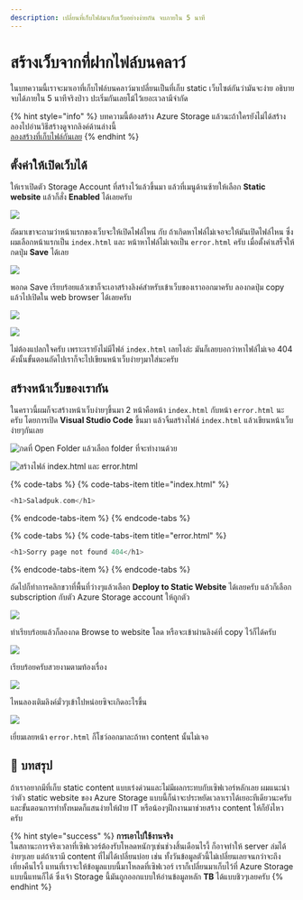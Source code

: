 ```yaml
---
description: เปลี่ยนที่เก็บไฟล์มาเก็บเว็บอย่างง่ายกัน จบภายใน 5 นาที
---
```


# สร้างเว็บจากที่ฝากไฟล์บนคลาว์

ในบทความนี้เราจะมาเอาที่เก็บไฟล์บนคลาว์มาเปลี่ยนเป็นที่เก็บ static เว็บไซต์กันว่ามันจะง่าย อธิบายจบได้ภายใน 5 นาทีจริงป่าว ปะเริ่มกันเลยโม้ไว้เยอะเวลามีจำกัด

{% hint style="info" %}
บทความนี้ต้องสร้าง Azure Storage แล้วนะถ้าใครยังไม่ได้สร้างลองไปอ่านวิธีสร้างดูจากลิงค์ด้านล่างนี้  
[ลองสร้างที่เก็บไฟล์กันเลย](https://saladpuk.gitbook.io/learn/cloud/azure-storage/blobs/create)
{% endhint %}

## ตั้งค่าให้เปิดเว็บได้

ให้เราเปิดตัว Storage Account ที่สร้างไว้แล้วขึ้นมา แล้วที่เมนูด้านซ้ายให้เลือก **Static website** แล้วก็สั่ง **Enabled** ได้เลยครับ

![](../../../.gitbook/assets/image%20%2811%29.png)

ถัดมาเขาจะถามว่าหน้าแรกของเว็บจะให้เปิดไฟล์ไหน กับ ถ้าเกิดหาไฟล์ไม่เจอจะให้มันเปิดไฟล์ไหน ซึ่งผมเลือกหน้าแรกเป็น `index.html` และ หน้าหาไฟล์ไม่เจอเป็น `error.html` ครับ เมื่อตั้งค่าเสร็จให้กดปุ่ม **Save** ได้เลย

![](../../../.gitbook/assets/image%20%2861%29.png)

พอกด Save เรียบร้อยแล้วเขาก็จะเอาสร้างลิงค์สำหรับเข้าเว็บของเราออกมาครับ ลองกดปุ่ม copy แล้วไปเปิดใน web browser ได้เลยครับ

![](../../../.gitbook/assets/image%20%2880%29.png)

![](../../../.gitbook/assets/image%20%28185%29.png)

ไม่ต้องแปลกใจครับ เพราะเรายังไม่มีไฟล์ `index.html` เลยไงล่ะ มันก็เลยบอกว่าหาไฟล์ไม่เจอ 404 ดังนั้นขั้นตอนถัดไปเราก็จะไปเขียนหน้าเว็บง่ายๆมาใส่นะครับ

## สร้างหน้าเว็บของเรากัน

ในคราวนี้ผมก็จะสร้างหน้าเว็บง่ายๆขึ้นมา 2 หน้าคือหน้า `index.html` กับหน้า `error.html` นะครับ โดยการเปิด **Visual Studio Code** ขึ้นมา แล้วจิ้มสร้างไฟล์ `index.html` แล้วเขียนหน้าเว็บง่ายๆกันเลย

![&#xE01;&#xE14;&#xE17;&#xE35;&#xE48; Open Folder &#xE41;&#xE25;&#xE49;&#xE27;&#xE40;&#xE25;&#xE37;&#xE2D;&#xE01; folder &#xE17;&#xE35;&#xE48;&#xE08;&#xE30;&#xE17;&#xE33;&#xE07;&#xE32;&#xE19;&#xE14;&#xE49;&#xE27;&#xE22;](../../../.gitbook/assets/image%20%2821%29.png)

![&#xE2A;&#xE23;&#xE49;&#xE32;&#xE07;&#xE44;&#xE1F;&#xE25;&#xE4C; index.html &#xE41;&#xE25;&#xE30; error.html](../../../.gitbook/assets/image%20%2848%29.png)

{% code-tabs %}
{% code-tabs-item title="index.html" %}
```php
<h1>Saladpuk.com</h1>
```
{% endcode-tabs-item %}
{% endcode-tabs %}

{% code-tabs %}
{% code-tabs-item title="error.html" %}
```php
<h1>Sorry page not found 404</h1>
```
{% endcode-tabs-item %}
{% endcode-tabs %}

ถัดไปก็ทำการคลิกขวาที่พื้นที่ว่างๆแล้วเลือก **Deploy to Static Website** ได้เลยครับ แล้วก็เลือก subscription กับตัว Azure Storage account ให้ถูกตัว

![](../../../.gitbook/assets/image%20%2818%29.png)

ทำเรียบร้อยแล้วก็ลองกด Browse to website โลด หรือจะเข้าผ่านลิงค์ที่ copy ไว้ก็ได้ครับ

![](../../../.gitbook/assets/image%20%28176%29.png)

เรียบร้อยครับสวยงามตามท้องเรื่อง

![](../../../.gitbook/assets/image%20%2847%29.png)

ไหนลองเติมลิงค์มั่วๆเข้าไปหน่อยซิจะเกิดอะไรขึ้น

![](../../../.gitbook/assets/image%20%2844%29.png)

เยี่ยมเลยหน้า `error.html` ก็โชว์ออกมาละถ้าหา content นั้นไม่เจอ

## 🎯 บทสรุป

ถ้าเราอยากมีที่เก็บ static content แบบเร่งด่วนและไม่มีผลกระทบกับเซิฟเวอร์หลักเลย ผมแนะนำว่าตัว static website ของ Azure Storage แบบนี้ก็น่าจะประหยัดเวลาเราได้เยอะทีเดียวนะครับ และขั้นตอนการทำทั้งหมดก็แสนง่ายให้ฝ่าย IT หรือน้องๆฝึกงานมาช่วยสร้าง content ให้ก็ยังไหวครับ

{% hint style="success" %}
**การเอาไปใช้งานจริง**  
ในสถานะการจริงเวลาที่เซิฟเวอร์ต้องรับโหลดหนักๆเช่นช่วงสิ้นเดือนไรงี้ ก็อาจทำให้ server ล่มได้ง่ายๆเลย แต่ถ้าเรามี content ที่ไม่ได้เปลี่ยนบ่อย เช่น ทั้งวันข้อมูลตัวนี้ไม่เปลี่ยนเลยจนกว่าจะถึงเที่ยงคืนไรงี้ แทนที่เราจะให้ข้อมูลแบบนี้มาโหลดที่เซิฟเวอร์ เราก็เปลี่ยนมาเก็บไว้ที่ Azure Storage แบบนี้แทนก็ได้ ซึ่งเจ้า Storage นี้มันถูกออกแบบให้อ่านข้อมูลหลัก **TB** ได้แบบชิวๆเลยครับ
{% endhint %}

